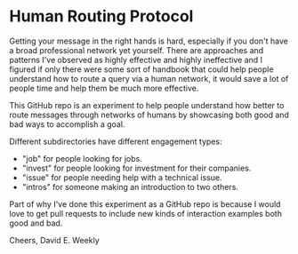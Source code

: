 # Human Routing Protocol

Getting your message in the right hands is hard, especially if you
don't have a broad professional network yet yourself. There are
approaches and patterns I've observed as highly effective and highly
ineffective and I figured if only there were some sort of handbook
that could help people understand how to route a query via a human
network, it would save a lot of people time and help them be much more
effective.

This GitHub repo is an experiment to help people understand
how better to route messages through networks of humans by
showcasing both good and bad ways to accomplish a goal.

Different subdirectories have different engagement types:
* "job" for people looking for jobs.
* "invest" for people looking for investment for their companies.
* "issue" for people needing help with a technical issue.
* "intros" for someone making an introduction to two others.

Part of why I've done this experiment as a GitHub repo is because I
would love to get pull requests to include new kinds of interaction
examples both good and bad.

Cheers,
 David E. Weekly
